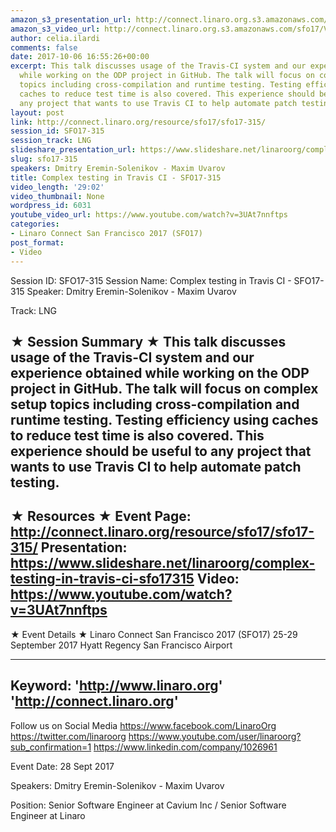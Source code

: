 ```yaml
---
amazon_s3_presentation_url: http://connect.linaro.org.s3.amazonaws.com/sfo17/Presentations/SFO17-315-%20OpenDataPlane%20Testing%20in%20Travis.pdf
amazon_s3_video_url: http://connect.linaro.org.s3.amazonaws.com/sfo17/Videos/SFO17-315%20-%20Complex%20testing%20in%20Travis%20CI.mp4
author: celia.ilardi
comments: false
date: 2017-10-06 16:55:26+00:00
excerpt: This talk discusses usage of the Travis-CI system and our experience obtained
  while working on the ODP project in GitHub. The talk will focus on complex setup
  topics including cross-compilation and runtime testing. Testing efficiency using
  caches to reduce test time is also covered. This experience should be useful to
  any project that wants to use Travis CI to help automate patch testing.
layout: post
link: http://connect.linaro.org/resource/sfo17/sfo17-315/
session_id: SFO17-315
session_track: LNG
slideshare_presentation_url: https://www.slideshare.net/linaroorg/complex-testing-in-travis-ci-sfo17315
slug: sfo17-315
speakers: Dmitry Eremin-Solenikov - Maxim Uvarov
title: Complex testing in Travis CI - SFO17-315
video_length: '29:02'
video_thumbnail: None
wordpress_id: 6031
youtube_video_url: https://www.youtube.com/watch?v=3UAt7nnftps
categories:
- Linaro Connect San Francisco 2017 (SFO17)
post_format:
- Video
---
```


Session ID: SFO17-315
Session Name: Complex testing in Travis CI - SFO17-315
Speaker: Dmitry Eremin-Solenikov - Maxim Uvarov

Track: LNG


★ Session Summary ★
This talk discusses usage of the Travis-CI system and our experience obtained while working on the ODP project in GitHub. The talk will focus on complex setup topics including cross-compilation and runtime testing. Testing efficiency using caches to reduce test time is also covered. This experience should be useful to any project that wants to use Travis CI to help automate patch testing.
---------------------------------------------------
★ Resources ★
Event Page: http://connect.linaro.org/resource/sfo17/sfo17-315/
Presentation: https://www.slideshare.net/linaroorg/complex-testing-in-travis-ci-sfo17315
Video: https://www.youtube.com/watch?v=3UAt7nnftps
 ---------------------------------------------------

★ Event Details ★
Linaro Connect San Francisco 2017 (SFO17)
25-29 September 2017
Hyatt Regency San Francisco Airport

---------------------------------------------------
Keyword: 
'http://www.linaro.org'
'http://connect.linaro.org'
---------------------------------------------------
Follow us on Social Media
https://www.facebook.com/LinaroOrg
https://twitter.com/linaroorg
https://www.youtube.com/user/linaroorg?sub_confirmation=1
https://www.linkedin.com/company/1026961

Event Date: 28 Sept 2017

Speakers: Dmitry Eremin-Solenikov - Maxim Uvarov

Position: Senior Software Engineer
at Cavium Inc / Senior Software Engineer at Linaro
